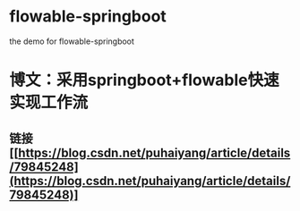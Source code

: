 # flowable-springboot
the demo for flowable-springboot
# 博文：采用springboot+flowable快速实现工作流
## 链接 [[https://blog.csdn.net/puhaiyang/article/details/79845248](https://blog.csdn.net/puhaiyang/article/details/79845248)]
